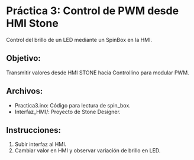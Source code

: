 # Práctica 3: Control de PWM desde HMI Stone

Control del brillo de un LED mediante un SpinBox en la HMI.

## Objetivo:
Transmitir valores desde HMI STONE hacia Controllino para modular PWM.

## Archivos:
- Practica3.ino: Código para lectura de spin_box.
- Interfaz_HMI/: Proyecto de Stone Designer.

## Instrucciones:
1. Subir interfaz al HMI.
2. Cambiar valor en HMI y observar variación de brillo en LED.
